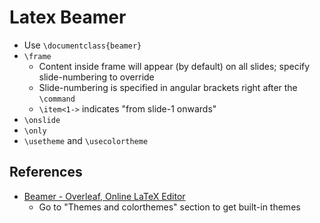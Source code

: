 # Latex Beamer

- Use `\documentclass{beamer}`
- `\frame`
  - Content inside frame will appear (by default) on all slides; specify slide-numbering to override
  - Slide-numbering is specified in angular brackets right after the `\command`
  - `\item<1->` indicates "from slide-1 onwards"
- `\onslide`
- `\only`
- `\usetheme` and `\usecolortheme`

## References
- [Beamer - Overleaf, Online LaTeX Editor](https://www.overleaf.com/learn/latex/Beamer)
  - Go to "Themes and colorthemes" section to get built-in themes
